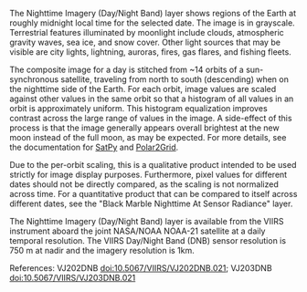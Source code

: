 The Nighttime Imagery (Day/Night Band) layer shows regions of the Earth at roughly midnight local time for the selected date. The image is in grayscale. Terrestrial features illuminated by moonlight include clouds, atmospheric gravity waves, sea ice, and snow cover. Other light sources that may be visible are city lights, lightning, auroras, fires, gas flares, and fishing fleets.

The composite image for a day is stitched from ~14 orbits of a sun-synchronous satellite, traveling from north to south (descending) when on the nighttime side of the Earth. For each orbit, image values are scaled against other values in the same orbit so that a histogram of all values in an orbit is approximately uniform. This histogram equalization improves contrast across the large range of values in the image. A side-effect of this process is that the image generally appears overall brightest at the new moon instead of the full moon, as may be expected. For more details, see the documentation for [SatPy](https://satpy.readthedocs.io/en/latest/api/satpy.composites.viirs.html#satpy.composites.viirs.HistogramDNB) and [Polar2Grid](https://www.ssec.wisc.edu/software/polar2grid/viirs_day_night_band.html).

Due to the per-orbit scaling, this is a qualitative product intended to be used strictly for image display purposes. Furthermore, pixel values for different dates should not be directly compared, as the scaling is not normalized across time. For a quantitative product that can be compared to itself across different dates, see the "Black Marble Nighttime At Sensor Radiance" layer.

The Nighttime Imagery (Day/Night Band) layer is available from the VIIRS instrument aboard the joint NASA/NOAA NOAA-21 satellite at a daily temporal resolution. The VIIRS Day/Night Band (DNB) sensor resolution is 750 m at nadir and the imagery resolution is 1km.

References: VJ202DNB [doi:10.5067/VIIRS/VJ202DNB.021](https://doi.org/10.5067/VIIRS/VJ202DNB.021); VJ203DNB [doi:10.5067/VIIRS/VJ203DNB.021](https://doi.org/10.5067/VIIRS/VJ203DNB.021)